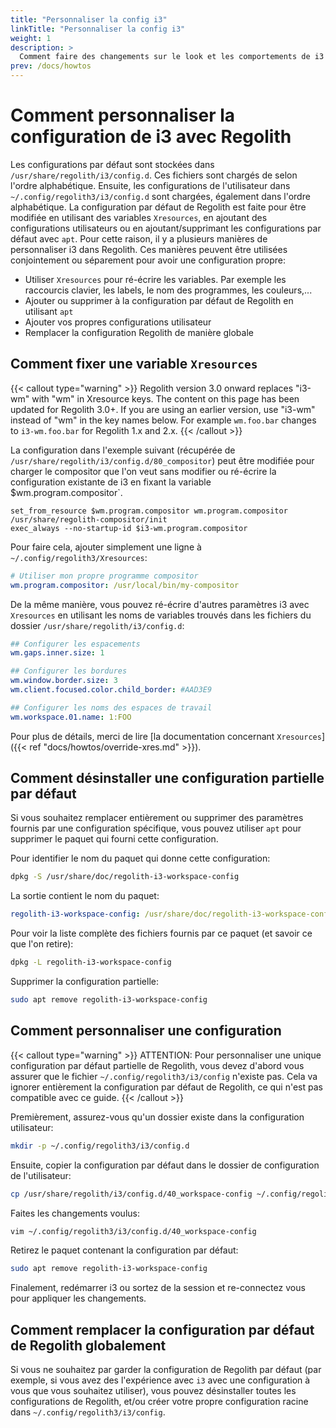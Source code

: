 ```yaml
---
title: "Personnaliser la config i3"
linkTitle: "Personnaliser la config i3"
weight: 1
description: >
  Comment faire des changements sur le look et les comportements de i3
prev: /docs/howtos
---
```


# Comment personnaliser la configuration de i3 avec Regolith

Les configurations par défaut sont stockées dans `/usr/share/regolith/i3/config.d`.
Ces fichiers sont chargés de selon l'ordre alphabétique. Ensuite, les configurations de l'utilisateur dans `~/.config/regolith3/i3/config.d` sont chargées, également dans l'ordre alphabétique.
La configuration par défaut de Regolith est faite pour être modifiée en utilisant des variables `Xresources`, en ajoutant des configurations utilisateurs ou en ajoutant/supprimant les configurations par défaut avec `apt`.
Pour cette raison, il y a plusieurs manières de personnaliser i3 dans Regolith. Ces manières peuvent être utilisées conjointement ou séparement pour avoir une configuration propre:

- Utiliser `Xresources` pour ré-écrire les variables. Par exemple les raccourcis clavier, les labels, le nom des programmes, les couleurs,...
- Ajouter ou supprimer à la configuration par défaut de Regolith en utilisant `apt`
- Ajouter vos propres configurations utilisateur
- Remplacer la configuration Regolith de manière globale

## Comment fixer une variable `Xresources`

{{< callout type="warning" >}}
Regolith version 3.0 onward replaces "i3-wm" with "wm" in Xresource keys.  The content on this page has been updated for Regolith 3.0+.  If you are using an earlier version, use "i3-wm" instead of "wm" in the key names below.  For example `wm.foo.bar` changes to `i3-wm.foo.bar` for Regolith 1.x and 2.x.
{{< /callout >}}

La configuration dans l'exemple suivant (récupérée de `/usr/share/regolith/i3/config.d/80_compositor`) peut être modifiée pour charger le compositor que l'on veut sans modifier ou ré-écrire la configuration existante de i3 en fixant la variable $wm.program.compositor`.

```text {filenamme="/usr/share/regolith/i3/config.d/80_compositor"}
set_from_resource $wm.program.compositor wm.program.compositor /usr/share/regolith-compositor/init
exec_always --no-startup-id $i3-wm.program.compositor
```

Pour faire cela, ajouter simplement une ligne à `~/.config/regolith3/Xresources`:

```yaml {filename="~/.config/regolith3/Xresources"}
# Utiliser mon propre programme compositor
wm.program.compositor: /usr/local/bin/my-compositor
```

De la même manière, vous pouvez ré-écrire d'autres paramètres i3 avec `Xresources` en utilisant les noms de variables trouvés dans les fichiers du dossier `/usr/share/regolith/i3/config.d`:

```yaml {filename="~/.config/regolith3/Xresources"}
## Configurer les espacements
wm.gaps.inner.size: 1

## Configurer les bordures
wm.window.border.size: 3
wm.client.focused.color.child_border: #AAD3E9

## Configurer les noms des espaces de travail
wm.workspace.01.name: 1:FOO
```

Pour plus de détails, merci de lire [la documentation concernant `Xresources`]({{< ref "docs/howtos/override-xres.md" >}}).

## Comment désinstaller une configuration partielle par défaut

Si vous souhaitez remplacer entièrement ou supprimer des paramètres fournis par une configuration spécifique, vous pouvez utiliser `apt` pour supprimer le paquet qui fourni cette configuration.

Pour identifier le nom du paquet qui donne cette configuration:

```bash
dpkg -S /usr/share/doc/regolith-i3-workspace-config
```

La sortie contient le nom du paquet:

```yaml
regolith-i3-workspace-config: /usr/share/doc/regolith-i3-workspace-config
```

Pour voir la liste complète des fichiers fournis par ce paquet (et savoir ce que l'on retire):

```bash
dpkg -L regolith-i3-workspace-config
```

Supprimer la configuration partielle:

```bash
sudo apt remove regolith-i3-workspace-config
```

## Comment personnaliser une configuration

{{< callout type="warning" >}}
ATTENTION: Pour personnaliser une unique configuration par défaut partielle de Regolith, vous devez d'abord vous assurer
que le fichier `~/.config/regolith3/i3/config` n'existe pas.
Cela va ignorer entièrement la configuration par défaut de Regolith, ce qui n'est pas compatible avec ce guide.
{{< /callout >}}

Premièrement, assurez-vous qu'un dossier existe dans la configuration utilisateur:

```bash
mkdir -p ~/.config/regolith3/i3/config.d
```

Ensuite, copier la configuration par défaut dans le dossier de configuration de l'utilisateur:

```bash
cp /usr/share/regolith/i3/config.d/40_workspace-config ~/.config/regolith3/i3/config.d/
```

Faites les changements voulus:

```bash
vim ~/.config/regolith3/i3/config.d/40_workspace-config
```

Retirez le paquet contenant la configuration par défaut:

```bash
sudo apt remove regolith-i3-workspace-config
```

Finalement, redémarrer i3 ou sortez de la session et re-connectez vous pour appliquer les changements.

## Comment remplacer la configuration par défaut de Regolith globalement

Si vous ne souhaitez par garder la configuration de Regolith par défaut (par exemple, si vous avez des l'expérience avec `i3` avec une configuration à vous que vous souhaitez utiliser), vous pouvez désinstaller toutes les configurations de Regolith, et/ou créer votre propre configuration racine dans `~/.config/regolith3/i3/config`.

